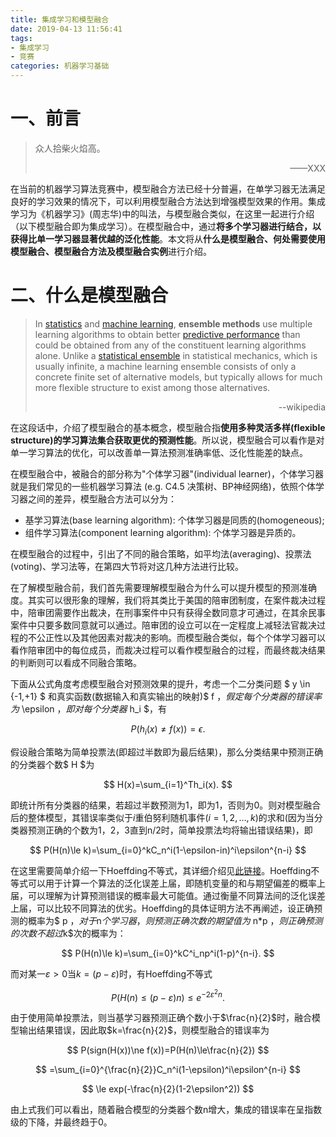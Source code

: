 ```yaml
---
title: 集成学习和模型融合
date: 2019-04-13 11:56:41
tags:
- 集成学习
- 竞赛
categories: 机器学习基础
---
```


# 一、前言

> 众人拾柴火焰高。      
>
> <p align="right" >——XXX</p>

在当前的机器学习算法竞赛中，模型融合方法已经十分普遍，在单学习器无法满足良好的学习效果的情况下，可以利用模型融合方法达到增强模型效果的作用。集成学习为《机器学习》(周志华)中的叫法，与模型融合类似，在这里一起进行介绍（以下模型融合即为集成学习）。在模型融合中，通过**将多个学习器进行结合，以获得比单一学习器显著优越的泛化性能**。本文将从**什么是模型融合、何处需要使用模型融合、模型融合方法及模型融合实例**进行介绍。

<!--more-->

# 二、什么是模型融合

> In [statistics](https://en.wikipedia.org/wiki/Statistics) and [machine learning](https://en.wikipedia.org/wiki/Machine_learning), **ensemble methods** use multiple learning algorithms to obtain better [predictive performance](https://en.wikipedia.org/wiki/Predictive_inference) than could be obtained from any of the constituent learning algorithms alone. Unlike a [statistical ensemble](https://en.wikipedia.org/wiki/Statistical_ensemble) in statistical mechanics, which is usually infinite, a machine learning ensemble consists of only a concrete finite set of alternative models, but typically allows for much more flexible structure to exist among those alternatives.
>
> <p align="right">--wikipedia</p>

在这段话中，介绍了模型融合的基本概念，模型融合指**使用多种灵活多样(flexible structure)的学习算法集合获取更优的预测性能**。所以说，模型融合可以看作是对单一学习算法的优化，可以改善单一算法预测准确率低、泛化性能差的缺点。

在模型融合中，被融合的部分称为"个体学习器"(individual learner)，个体学习器就是我们常见的一些机器学习算法 (e.g. C4.5 决策树、BP神经网络)，依照个体学习器之间的差异，模型融合方法可以分为：

- 基学习算法(base learning algorithm): 个体学习器是同质的(homogeneous);
- 组件学习算法(component learning algorithm): 个体学习器是异质的。

在模型融合的过程中，引出了不同的融合策略，如平均法(averaging)、投票法(voting)、学习法等，在第四大节将对这几种方法进行比较。

在了解模型融合前，我们首先需要理解模型融合为什么可以提升模型的预测准确度。其实可以很形象的理解，我们将其类比于美国的陪审团制度，在案件裁决过程中，陪审团需要作出裁决，在刑事案件中只有获得全数同意才可通过，在其余民事案件中只要多数同意就可以通过。陪审团的设立可以在一定程度上减轻法官裁决过程的不公正性以及其他因素对裁决的影响。而模型融合类似，每个个体学习器可以看作陪审团中的每位成员，而裁决过程可以看作模型融合的过程，而最终裁决结果的判断则可以看成不同融合策略。

下面从公式角度考虑模型融合对预测效果的提升，考虑一个二分类问题 $ y \in \{-1,+1\} $ 和真实函数(数据输入和真实输出的映射)$ f $，假定每个分类器的错误率为$ \epsilon $，即对每个分类器$ h_i $，有

$$ P(h_i(x)\ne f(x))=\epsilon. $$

假设融合策略为简单投票法(即超过半数即为最后结果)，那么分类结果中预测正确的分类器个数$ H $为

$$ H(x)=\sum_{i=1}^Th_i(x). $$

即统计所有分类器的结果，若超过半数预测为1，即为1，否则为0。则对模型融合后的整体模型，其错误率类似于$i$重伯努利随机事件($i=1,2,…,k$)的求和(因为当分类器预测正确的个数为1，2，3直到n/2时，简单投票法均将输出错误结果)，即

$$ P(H(n)\le k)=\sum_{i=0}^kC_n^i(1-\epsilon-in)^i\epsilon^{n-i} $$

在这里需要简单介绍一下Hoeffding不等式，其详细介绍见[此链接](https://en.wikipedia.org/wiki/Hoeffding%27s_inequality)。Hoeffding不等式可以用于计算一个算法的泛化误差上届，即随机变量的和与期望偏差的概率上届，可以理解为计算预测错误的概率最大可能值。通过衡量不同算法间的泛化误差上届，可以比较不同算法的优劣。Hoeffding的具体证明方法不再阐述，设正确预测的概率为$ p $，对于$n$个学习器，则预测正确次数的期望值为$ n*p $，则正确预测的次数不超过$k$次的概率为：

$$ P(H(n)\le k)=\sum_{i=0}^kC^i_np^i(1-p)^{n-i}. $$

而对某一$\varepsilon>0$当$k=(p-\varepsilon)$时，有Hoeffding不等式

$$ P(H(n)\le(p-\varepsilon)n)\le e^{-2\varepsilon^2n}.$$

由于使用简单投票法，则当基学习器预测正确个数小于$\frac{n}{2}$时，融合模型输出结果错误，因此取$k=\frac{n}{2}$，则模型融合的错误率为

$$ P(sign(H(x))\ne f(x))=P(H(n)\le\frac{n}{2}) $$

$$ =\sum_{i=0}^{\frac{n}{2}}C_n^i(1-\epsilon)^i\epsilon^{n-i} $$

$$ \le exp(-\frac{n}{2}(1-2\epsilon^2)) $$

由上式我们可以看出，随着融合模型的分类器个数n增大，集成的错误率在呈指数级的下降，并最终趋于0。
